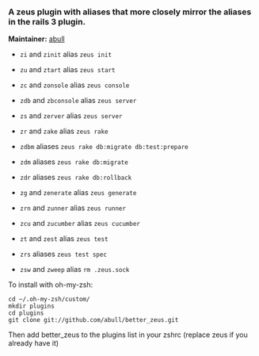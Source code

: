 ### A zeus plugin with aliases that more closely mirror the aliases in the rails 3 plugin.
**Maintainer:** [abull](https://github.com/abull)

* `zi` and  `zinit` alias `zeus init`

* `zu` and `ztart` alias `zeus start`

* `zc` and `zonsole` alias `zeus console`

* `zdb` and `zbconsole` alias `zeus server`

* `zs` and `zerver` alias `zeus server`

* `zr` and `zake` alias `zeus rake`

* `zdbm` aliases `zeus rake db:migrate db:test:prepare`
* `zdm` aliases `zeus rake db:migrate`
* `zdr` aliases `zeus rake db:rollback`

* `zg` and `zenerate` alias `zeus generate`

* `zrn` and `zunner` alias `zeus runner`

* `zcu` and `zucumber` alias `zeus cucumber`

* `zt` and `zest` alias `zeus test`

* `zrs` aliases `zeus test spec`

* `zsw` and `zweep` alias `rm .zeus.sock`


To install with oh-my-zsh:

    cd ~/.oh-my-zsh/custom/
    mkdir plugins
    cd plugins
    git clone git://github.com/abull/better_zeus.git

Then add better_zeus to the plugins list in your zshrc (replace zeus if you already have it)
